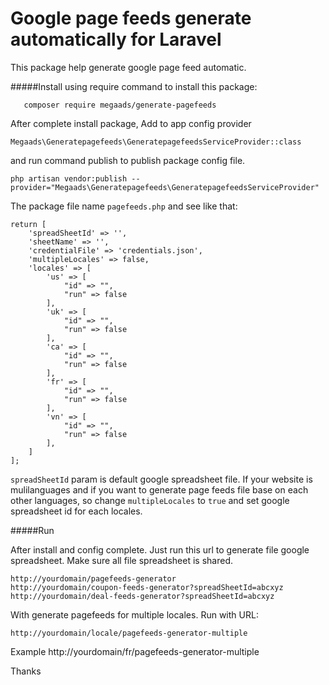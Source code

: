 # Google page feeds generate automatically for Laravel
This package help generate google page feed automatic.

#####Install
using require command to install this package:
```
   composer require megaads/generate-pagefeeds
```

After complete install package, Add to app config provider
```
Megaads\Generatepagefeeds\GeneratepagefeedsServiceProvider::class
```
and run command publish to publish package config file.

```
php artisan vendor:publish --provider="Megaads\Generatepagefeeds\GeneratepagefeedsServiceProvider"
```
The package file name ``pagefeeds.php`` and see like that: 

```
return [
    'spreadSheetId' => '',
    'sheetName' => '',
    'credentialFile' => 'credentials.json',
    'multipleLocales' => false,
    'locales' => [
        'us' => [
            "id" => "",
            "run" => false
        ],
        'uk' => [
            "id" => "",
            "run" => false
        ],
        'ca' => [
            "id" => "",
            "run" => false
        ],
        'fr' => [
            "id" => "",
            "run" => false
        ],
        'vn' => [
            "id" => "",
            "run" => false
        ],
    ]
];
```
``spreadSheetId`` param is default google spreadsheet file. If your website is mulilanguages and if you want to 
generate page feeds file base on each other languages, so change ``multipleLocales`` to ``true`` and set google
spreadsheet id for each locales.

#####Run

After install and config complete. Just run this url to generate file google spreadsheet. Make sure all file spreadsheet
is shared.

```
http://yourdomain/pagefeeds-generator
http://yourdomain/coupon-feeds-generator?spreadSheetId=abcxyz
http://yourdomain/deal-feeds-generator?spreadSheetId=abcxyz
```

With generate pagefeeds for multiple locales. Run with URL:

```
http://yourdomain/locale/pagefeeds-generator-multiple
```
Example 
http://yourdomain/fr/pagefeeds-generator-multiple

Thanks